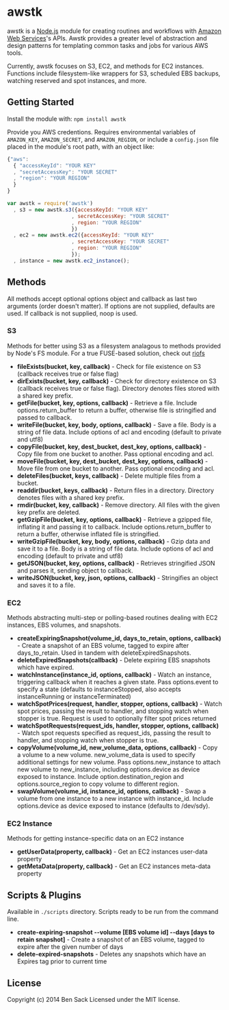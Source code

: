 # awstk

awstk is a [Node.js](http://nodejs.org) module for creating routines and workflows with [Amazon Web Services](https://aws.amazon.com)'s APIs. Awstk provides a greater level of abstraction and design patterns for templating common tasks and jobs for various AWS tools.

Currently, awstk focuses on S3, EC2, and methods for EC2 instances. Functions include filesystem-like wrappers for S3, scheduled EBS backups, watching reserved and spot instances, and more.

## Getting Started
Install the module with: `npm install awstk`

Provide you AWS credentions. Requires environmental variables of ``AMAZON_KEY``, ``AMAZON_SECRET``, and ``AMAZON_REGION``, or include a ``config.json`` file placed in the module's root path, with an object like:

```javascript
{"aws":
  { "accessKeyId": "YOUR KEY"
  , "secretAccessKey": "YOUR SECRET"
  , "region": "YOUR REGION"
  }
}
```

```javascript
var awstk = require('awstk')
  , s3 = new awstk.s3({accessKeyId: "YOUR KEY"
                     , secretAccessKey: "YOUR SECRET"
                     , region: "YOUR REGION"
                     })
  , ec2 = new awstk.ec2({accessKeyId: "YOUR KEY"
                     , secretAccessKey: "YOUR SECRET"
                     , region: "YOUR REGION"
                     });
  , instance = new awstk.ec2_instance();
```

## Methods
All methods accept optional options object and callback as last two arguments (order doesn't matter). If options are not supplied, defaults are used. If callback is not supplied, noop is used.

### S3
Methods for better using S3 as a filesystem analagous to methods provided by Node's FS module. For a true FUSE-based solution, check out [riofs](https://github.com/skoobe/riofs)

* **fileExists(bucket, key, callback)** - Check for file existence on S3 (callback receives true or false flag)
* **dirExists(bucket, key, callback)** - Check for directory existence on S3 (callback receives true or false flag). Directory denotes files stored with a shared key prefix.
* **getFile(bucket, key, options, callback)** - Retrieve a file. Include options.return_buffer to return a buffer, otherwise file is stringified and passed to callback.
* **writeFile(bucket, key, body, options, callback)** - Save a file. Body is a string of file data. Include options of acl and encoding (default to private and utf8)
* **copyFile(bucket, key, dest_bucket, dest_key, options, callback)** - Copy file from one bucket to another. Pass optional encoding and acl.
* **moveFile(bucket, key, dest_bucket, dest_key, options, callback)** - Move file from one bucket to another. Pass optional encoding and acl.
* **deleteFiles(bucket, keys, callback)** - Delete multiple files from a bucket.
* **readdir(bucket, keys, callback)** - Return files in a directory. Directory denotes files with a shared key prefix.
* **rmdir(bucket, key, callback)** - Remove directory. All files with the given key prefix are deleted.
* **getGzipFile(bucket, key, options, callback)** - Retrieve a gzipped file, inflating it and passing it to callback. Include options.return_buffer to return a buffer, otherwise inflated file is stringified.
* **writeGzipFile(bucket, key, body, options, callback)** - Gzip data and save it to a file. Body is a string of file data. Include options of acl and encoding (default to private and utf8)
* **getJSON(bucket, key, options, callback)** - Retrieves stringified JSON and parses it, sending object to callback.
* **writeJSON(bucket, key, json, options, callback)** - Stringifies an object and saves it to a file.

### EC2
Methods abstracting multi-step or polling-based routines dealing with EC2 instances, EBS volumes, and snapshots.

* **createExpiringSnapshot(volume_id, days_to_retain, options, callback)** - Create a snapshot of an EBS volume, tagged to expire after days_to_retain. Used in tandem with deleteExpiredSnapshots.
* **deleteExpiredSnapshots(callback)** - Delete expiring EBS snapshots which have expired.
* **watchInstance(instance_id, options, callback)** - Watch an instance, triggering callback when it reaches a given state. Pass options.event to specify a state (defaults to instanceStopped, also accepts instanceRunning or instanceTerminated)
* **watchSpotPrices(request, handler, stopper, options, callback)** - Watch spot prices, passing the result to handler, and stopping watch when stopper is true. Request is used to optionally filter spot prices returned
* **watchSpotRequests(request_ids, handler, stopper, options, callback)** - Watch spot requests specified as request_ids, passing the result to handler, and stopping watch when stopper is true.
* **copyVolume(volume_id, new_volume_data, options, callback)** - Copy a volume to a new volume. new_volume_data is used to specify additional settings for new volume. Pass options.new_instance to attach new volume to new_instance, including options.device as device exposed to instance. Include option.destination_region and options.source_region to copy volume to different region.
* **swapVolume(volume_id, instance_id, options, callback)** - Swap a volume from one instance to a new instance with instance_id. Include options.device as device exposed to instance (defaults to /dev/sdy).

### EC2 Instance
Methods for getting instance-specific data on an EC2 instance

* **getUserData(property, callback)** - Get an EC2 instances user-data property
* **getMetaData(property, callback)** - Get an EC2 instances meta-data property

## Scripts & Plugins
Available in ``./scripts`` directory. Scripts ready to be run from the command line.

* **create-expiring-snapshot --volume [EBS volume id] --days [days to retain snapshot]** - Create a snapshot of an EBS volume, tagged to expire after the given number of days
* **delete-expired-snapshots** - Deletes any snapshots which have an Expires tag prior to current time

## License
Copyright (c) 2014 Ben Sack
Licensed under the MIT license.
